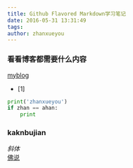 ```yaml
---
title: Github Flavored Markdown学习笔记
date: 2016-05-31 13:31:49
tags:
author: zhanxueyou
---
```


### 看看博客都需要什么内容
[myblog](http://www.baidu.com)

- [1]
``` python
print('zhanxueyou')
if zhan == ahan:
    print
```

### kaknbujian
_斜体_  
[佛说](http://o813a207g.bkt.clouddn.com/QQ%E5%9B%BE%E7%89%8720151012123207.jpg)
